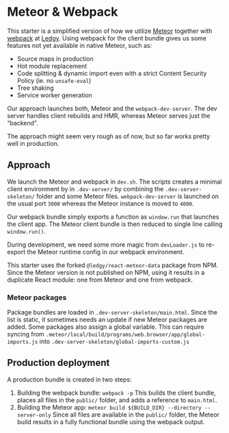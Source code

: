 # Meteor & Webpack

This starter is a simplified version of how we utilize [Meteor](https://github.com/meteor/meteor) together with [webpack](https://github.com/webpack/webpack) at [Ledgy](https://ledgy.com).
Using webpack for the client bundle gives us some features not yet available in native Meteor, such as:

* Source maps in production
* Hot module replacement
* Code splitting & dynamic import even with a strict Content Security Policy (ie. no `unsafe-eval`)
* Tree shaking
* Service worker generation

Our approach launches both, Meteor and the `webpack-dev-server`. The dev server handles client rebuilds and HMR, whereas Meteor serves just the “backend”.

The approach might seem very rough as of now, but so far works pretty well in production.

## Approach

We launch the Meteor and webpack in `dev.sh`. The scripts creates a minimal client environment by in `.dev-server/` by combining the `.dev-server-skeleton/` folder and some Meteor files.
`webpack-dev-server` is launched on the usual port `3000` whereas the Meteor instance is moved to `4000`.

Our webpack bundle simply exports a function as `window.run` that launches the client app. The Meteor client bundle is then reduced to single line calling `window.run()`.

During development, we need some more magic from `devLoader.js` to re-export the Meteor runtime config in our webpack environment.

This starter uses the forked `@ledgy/react-meteor-data` package from NPM. Since the Meteor version is not published on NPM, using it results in a duplicate React module: one from Meteor and one from webpack.


### Meteor packages

Package bundles are loaded in `.dev-server-skeleton/main.html`. Since the list is static, it sometimes needs an update if new Meteor packages are added. Some packages also assign a global variable. This can require syncing from `.meteor/local/build/programs/web.browser/app/global-imports.js` into `.dev-server-skeleton/global-imports-custom.js`


## Production deployment

A production bundle is created in two steps:
1. Building the webpack bundle: `webpack -p`
This builds the client bundle, places all files in the `public/` folder, and adds a reference to `main.html`.
2. Building the Meteor app: `meteor build ${BUILD_DIR} --directory --server-only`
Since all files are available in the `public/` folder, the Meteor build results in a fully functional bundle using the webpack output. 